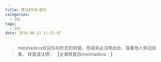 ```yaml
---
title: 常见的SQL语句
categories:
  - SQL
tags:
  - SQL
date: 2018-08-21 11:52:07
---
```


<!--more-->


> meishadevs欢迎任何形式的转载，但请务必注明出处，尊重他人劳动成果。
转载请注明： 【文章转载自meishadevs：[]()】